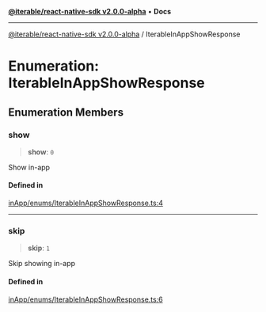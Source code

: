 [**@iterable/react-native-sdk v2.0.0-alpha**](../README.md) • **Docs**

***

[@iterable/react-native-sdk v2.0.0-alpha](../globals.md) / IterableInAppShowResponse

# Enumeration: IterableInAppShowResponse

## Enumeration Members

### show

> **show**: `0`

Show in-app

#### Defined in

[inApp/enums/IterableInAppShowResponse.ts:4](https://github.com/Iterable/react-native-sdk/blob/33a336d972ce3f91e45be0626b4337400455463a/src/inApp/enums/IterableInAppShowResponse.ts#L4)

***

### skip

> **skip**: `1`

Skip showing in-app

#### Defined in

[inApp/enums/IterableInAppShowResponse.ts:6](https://github.com/Iterable/react-native-sdk/blob/33a336d972ce3f91e45be0626b4337400455463a/src/inApp/enums/IterableInAppShowResponse.ts#L6)
